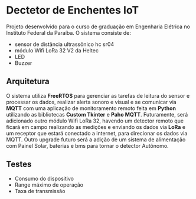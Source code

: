 # Dectetor de Enchentes IoT
Projeto desenvolvido para o curso de graduação em Engenharia Elétrica no Instituto Federal da Paraíba.
O sistema consiste de:
- sensor de distância ultrassônico hc sr04
- módulo Wifi LoRa 32 V2 da Heltec
- LED
- Buzzer

## Arquitetura
O sistema utiliza **FreeRTOS** para gerenciar as tarefas de leitura do sensor e processar os dados, realizar alerta sonoro e visual e se comunicar via **MQTT** com uma aplicação de monitoramento remoto feita em **Python** utilizando as bibliotecas **Custom Tkinter** e **Paho MQTT**. Futuramente, será adicionado outro módulo Wifi LoRa 32,
havendo um detector remoto que ficará em campo realizando as medições e enviando os dados via **LoRa** e um receptor que estará conectado a internet, para direcionar os dados via MQTT.
Outro upgrade futuro será a adição de um sistema de alimentação com Painel Solar, baterias e bms para tornar o detector Autônomo.

## Testes
- Consumo do dispositivo
- Range máximo de operação
- Taxa de transmissão
